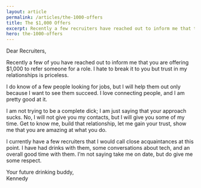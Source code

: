 ```yaml
---
layout: article
permalink: /articles/the-1000-offers
title: The $1,000 Offers
excerpt: Recently a few recruiters have reached out to inform me that they are offering $1,000 to refer someone for a role.
hero: the-1000-offers
---
```


<p>Dear Recruiters,</p>
<p>Recently a few of you have reached out to inform me that you are offering $1,000 to refer someone for a role. I hate to break it to you but trust in my relationships is priceless.</p>
<p>I do know of a few people looking for jobs, but I will help them out only because I want to see them succeed. I love connecting people, and I am pretty good at it.</p>
<p>I am not trying to be a complete dick; I am just saying that your approach sucks. No, I will not give you my contacts, but I will give you some of my time. Get to know me, build that relationship, let me gain your trust, show me that you are amazing at what you do.</p>
<p>I currently have a few recruiters that I would call close acquaintances at this point. I have had drinks with them, some conversations about tech, and an overall good time with them. I’m not saying take me on date, but do give me some respect.</p>
<p>Your future drinking buddy,<br/>Kennedy</p>
